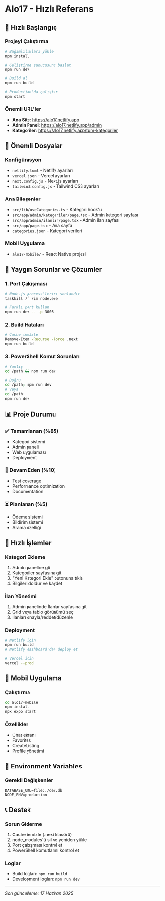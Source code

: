 # Alo17 - Hızlı Referans

## 🚀 Hızlı Başlangıç

### Projeyi Çalıştırma
```bash
# Bağımlılıkları yükle
npm install

# Geliştirme sunucusunu başlat
npm run dev

# Build al
npm run build

# Production'da çalıştır
npm start
```

### Önemli URL'ler
- **Ana Site**: https://alo17.netlify.app
- **Admin Panel**: https://alo17.netlify.app/admin
- **Kategoriler**: https://alo17.netlify.app/tum-kategoriler

## 📁 Önemli Dosyalar

### Konfigürasyon
- `netlify.toml` - Netlify ayarları
- `vercel.json` - Vercel ayarları
- `next.config.js` - Next.js ayarları
- `tailwind.config.js` - Tailwind CSS ayarları

### Ana Bileşenler
- `src/lib/useCategories.ts` - Kategori hook'u
- `src/app/admin/kategoriler/page.tsx` - Admin kategori sayfası
- `src/app/admin/ilanlar/page.tsx` - Admin ilan sayfası
- `src/app/page.tsx` - Ana sayfa
- `categories.json` - Kategori verileri

### Mobil Uygulama
- `alo17-mobile/` - React Native projesi

## 🔧 Yaygın Sorunlar ve Çözümler

### 1. Port Çakışması
```bash
# Node.js process'lerini sonlandır
taskkill /f /im node.exe

# Farklı port kullan
npm run dev -- -p 3005
```

### 2. Build Hataları
```bash
# Cache temizle
Remove-Item -Recurse -Force .next
npm run build
```

### 3. PowerShell Komut Sorunları
```bash
# Yanlış
cd /path && npm run dev

# Doğru
cd /path; npm run dev
# veya
cd /path
npm run dev
```

## 📊 Proje Durumu

### ✅ Tamamlanan (%85)
- Kategori sistemi
- Admin paneli
- Web uygulaması
- Deployment

### 🔄 Devam Eden (%10)
- Test coverage
- Performance optimization
- Documentation

### ⏳ Planlanan (%5)
- Ödeme sistemi
- Bildirim sistemi
- Arama özelliği

## 🎯 Hızlı İşlemler

### Kategori Ekleme
1. Admin paneline git
2. Kategoriler sayfasına git
3. "Yeni Kategori Ekle" butonuna tıkla
4. Bilgileri doldur ve kaydet

### İlan Yönetimi
1. Admin panelinde İlanlar sayfasına git
2. Grid veya tablo görünümü seç
3. İlanları onayla/reddet/düzenle

### Deployment
```bash
# Netlify için
npm run build
# Netlify dashboard'dan deploy et

# Vercel için
vercel --prod
```

## 📱 Mobil Uygulama

### Çalıştırma
```bash
cd alo17-mobile
npm install
npx expo start
```

### Özellikler
- Chat ekranı
- Favorites
- CreateListing
- Profile yönetimi

## 🔑 Environment Variables

### Gerekli Değişkenler
```env
DATABASE_URL=file:./dev.db
NODE_ENV=production
```

## 📞 Destek

### Sorun Giderme
1. Cache temizle (.next klasörü)
2. node_modules'ü sil ve yeniden yükle
3. Port çakışması kontrol et
4. PowerShell komutlarını kontrol et

### Loglar
- Build logları: `npm run build`
- Development logları: `npm run dev`

---

*Son güncelleme: 17 Haziran 2025* 